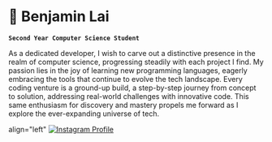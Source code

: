 # 🐓 Benjamin Lai

**`Second Year Computer Science Student`**

As a dedicated developer, I wish to carve out a distinctive presence in the realm of computer science, progressing steadily with each project I find. My passion lies in the joy of learning new programming languages, eagerly embracing the tools that continue to evolve the tech landscape. Every coding venture is a ground-up build, a step-by-step journey from concept to solution, addressing real-world challenges with innovative code. This same enthusiasm for discovery and mastery propels me forward as I explore the ever-expanding universe of tech.

<p> align="left"

<a href="https://www.instagram.com/b4nny_49/"> 
    <img alt="Instagram Profile" src="https://custom-icon-badges.demolab.com/badge/custom-hello-blue.svg?logo=paintbrush&logoColor=white">
</a>
</p>
